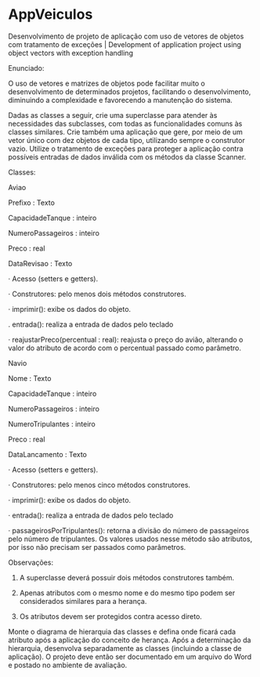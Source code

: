 # AppVeiculos

Desenvolvimento de projeto de aplicação com uso de vetores de objetos com tratamento de exceções | Development of application project using object vectors with exception handling

Enunciado:

O uso de vetores e matrizes de objetos pode facilitar muito o desenvolvimento de determinados projetos, facilitando o desenvolvimento, diminuindo a complexidade e favorecendo a manutenção do sistema.

Dadas as classes a seguir, crie uma superclasse para atender às necessidades das subclasses, com todas as funcionalidades comuns às classes similares. Crie também uma aplicação que gere, por meio de um vetor único com dez objetos de cada tipo, utilizando sempre o construtor vazio. Utilize o tratamento de exceções para proteger a aplicação contra possíveis entradas de dados inválida com os métodos da classe Scanner.

Classes:

 Aviao

Prefixo : Texto

CapacidadeTanque : inteiro

NumeroPassageiros : inteiro

Preco : real

DataRevisao : Texto

· Acesso (setters e getters).

· Construtores: pelo menos dois métodos construtores.

· imprimir(): exibe os dados do objeto.

. entrada(): realiza a entrada de dados pelo teclado

· reajustarPreco(percentual : real): reajusta o preço do avião, alterando o valor do atributo de acordo com o percentual passado como parâmetro.

 

Navio

Nome : Texto

CapacidadeTanque : inteiro

NumeroPassageiros : inteiro

NumeroTripulantes : inteiro

Preco : real

DataLancamento : Texto

· Acesso (setters e getters).

· Construtores: pelo menos cinco métodos construtores.

· imprimir(): exibe os dados do objeto.

· entrada(): realiza a entrada de dados pelo teclado

· passageirosPorTripulantes(): retorna a divisão do número de passageiros pelo número de tripulantes. Os valores usados nesse método são atributos, por isso não precisam ser passados como parâmetros.

Observações:

1. A superclasse deverá possuir dois métodos construtores também.

2. Apenas atributos com o mesmo nome e do mesmo tipo podem ser considerados similares para a herança.

3. Os atributos devem ser protegidos contra acesso direto.

Monte o diagrama de hierarquia das classes e defina onde ficará cada atributo após a aplicação do conceito de herança. Após a determinação da hierarquia, desenvolva separadamente as classes (incluindo a classe de aplicação). O projeto deve então ser documentado em um arquivo do Word e postado no ambiente de avaliação.
